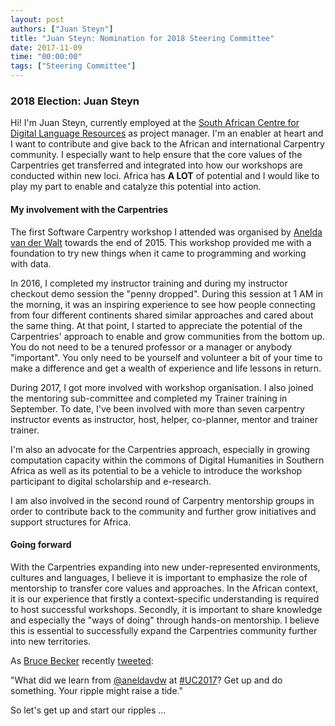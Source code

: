 ```yaml
---
layout: post
authors: ["Juan Steyn"]
title: "Juan Steyn: Nomination for 2018 Steering Committee"
date: 2017-11-09
time: "00:00:00"
tags: ["Steering Committee"]
---
```


### 2018 Election: Juan Steyn

Hi! I'm Juan Steyn, currently employed at 
the [South African Centre for Digital Language Resources](http://humanities.nwu.ac.za/unit-languages-and-literature-sa-context/sadilar) 
as project manager. I'm an enabler at heart and I want to contribute and give back to the African and international 
Carpentry community. I especially want to help ensure that the core values of the Carpentries get transferred and 
integrated into how our workshops are conducted within new loci. Africa has **A LOT** of potential and I would like to 
play my part to enable and catalyze this potential into action.

#### My involvement with the Carpentries

The first Software Carpentry workshop I attended was organised by [Anelda van der Walt](https://twitter.com/aneldavdw) 
towards the end of 2015. This workshop provided me with a foundation to try new things when it came to 
programming and working with data. 

In 2016, I completed my instructor training and during my instructor checkout demo session the "penny dropped". 
During this session at 1 AM in the morning, it was an inspiring experience to see how people connecting 
from four different continents shared similar approaches and cared about the same thing. 
At that point, I started to appreciate the potential of the Carpentries' approach to enable and 
grow communities from the bottom up.  You do not need to be a tenured professor or a manager or 
anybody "important". You only need to be yourself and volunteer a bit of your time to make a 
difference and get a wealth of experience and life lessons in return.

During 2017, I got more involved with workshop organisation. I also joined the mentoring sub-committee 
and completed my Trainer training in September. To date, I've been involved with more than seven carpentry instructor 
events as instructor, host, helper, co-planner, mentor and trainer trainer. 

I'm also an advocate for the Carpentries approach, especially in growing computation capacity within the commons 
of Digital Humanities in Southern Africa as well as its potential to be a vehicle to introduce the workshop 
participant to digital scholarship and e-research.

I am also involved in the second round of Carpentry mentorship groups in order to contribute back 
to the community and further grow initiatives and support structures for Africa. 

#### Going forward

With the Carpentries expanding into new under-represented environments, cultures and languages, I believe it is 
important to emphasize the role of mentorship to transfer core values and approaches. 
In the African context, it is our experience that firstly a context-specific understanding 
is required to host successful workshops.  Secondly, it is important to share knowledge and 
especially the "ways of doing" through hands-on mentorship. I believe this is essential to 
successfully expand the Carpentries community further into new territories.

As [Bruce Becker](https://twitter.com/brusisceddu) recently [tweeted](https://twitter.com/brusisceddu/status/926346054097952769):

"What did we learn from [@aneldavdw](https://twitter.com/aneldavdw) at [#UC2017](https://twitter.com/search?q=%23UC2017&src=typd)? Get up and do something. Your ripple might raise a tide."

So let's get up and start our ripples ...
